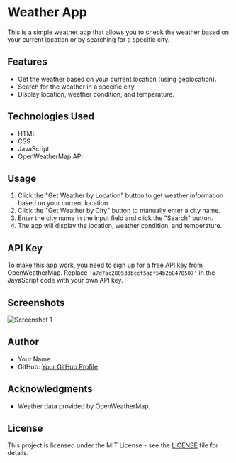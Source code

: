 # Weather App

This is a simple weather app that allows you to check the weather based on your current location or by searching for a specific city.

## Features

- Get the weather based on your current location (using geolocation).
- Search for the weather in a specific city.
- Display location, weather condition, and temperature.

## Technologies Used

- HTML
- CSS
- JavaScript
- OpenWeatherMap API

## Usage

1. Click the "Get Weather by Location" button to get weather information based on your current location.
2. Click the "Get Weather by City" button to manually enter a city name.
3. Enter the city name in the input field and click the "Search" button.
4. The app will display the location, weather condition, and temperature.

## API Key

To make this app work, you need to sign up for a free API key from OpenWeatherMap. Replace `'a7d7ac280533bccf5abf54b2b8470507'` in the JavaScript code with your own API key.

## Screenshots

![Screenshot 1](screenshot1.png)

## Author

- Your Name
- GitHub: [Your GitHub Profile](https://github.com/yourusername)

## Acknowledgments

- Weather data provided by OpenWeatherMap.

## License

This project is licensed under the MIT License - see the [LICENSE](LICENSE) file for details.

